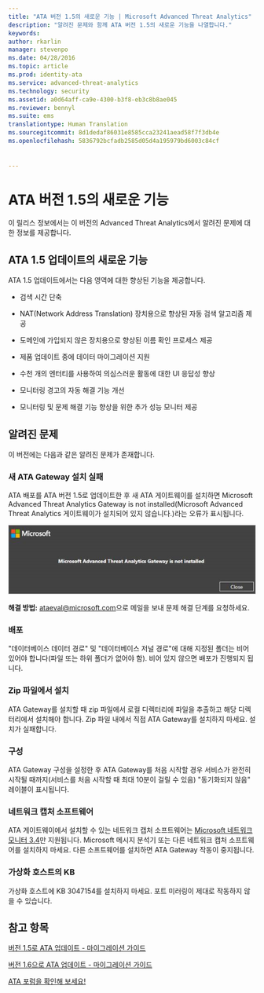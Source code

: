 ```yaml
---
title: "ATA 버전 1.5의 새로운 기능 | Microsoft Advanced Threat Analytics"
description: "알려진 문제와 함께 ATA 버전 1.5의 새로운 기능을 나열합니다."
keywords: 
author: rkarlin
manager: stevenpo
ms.date: 04/28/2016
ms.topic: article
ms.prod: identity-ata
ms.service: advanced-threat-analytics
ms.technology: security
ms.assetid: a0d64aff-ca9e-4300-b3f8-eb3c8b8ae045
ms.reviewer: bennyl
ms.suite: ems
translationtype: Human Translation
ms.sourcegitcommit: 8d1dedaf86031e8585cca23241aead58f7f3db4e
ms.openlocfilehash: 5836792bcfadb2585d05d4a195979bd6003c84cf


---
```


# ATA 버전 1.5의 새로운 기능
이 릴리스 정보에서는 이 버전의 Advanced Threat Analytics에서 알려진 문제에 대한 정보를 제공합니다.

## ATA 1.5 업데이트의 새로운 기능
ATA 1.5 업데이트에서는 다음 영역에 대한 향상된 기능을 제공합니다.

-   검색 시간 단축

-   NAT(Network Address Translation) 장치용으로 향상된 자동 검색 알고리즘 제공

-   도메인에 가입되지 않은 장치용으로 향상된 이름 확인 프로세스 제공

-   제품 업데이트 중에 데이터 마이그레이션 지원

-   수천 개의 엔터티를 사용하여 의심스러운 활동에 대한 UI 응답성 향상

-   모니터링 경고의 자동 해결 기능 개선

-   모니터링 및 문제 해결 기능 향상을 위한 추가 성능 모니터 제공

## 알려진 문제
이 버전에는 다음과 같은 알려진 문제가 존재합니다.

### 새 ATA Gateway 설치 실패
ATA 배포를 ATA 버전 1.5로 업데이트한 후 새 ATA 게이트웨이를 설치하면 Microsoft Advanced Threat Analytics Gateway is not installed(Microsoft Advanced Threat Analytics 게이트웨이가 설치되어 있지 않습니다.)라는 오류가 표시됩니다.

![ATA GW 오류](media/ata-install-error.png)

<b>해결 방법:</b> <ataeval@microsoft.com>으로 메일을 보내 문제 해결 단계를 요청하세요.
### 배포
"데이터베이스 데이터 경로" 및 "데이터베이스 저널 경로"에 대해 지정된 폴더는 비어 있어야 합니다(파일 또는 하위 폴더가 없어야 함).
비어 있지 않으면 배포가 진행되지 됩니다.

### Zip 파일에서 설치
ATA Gateway를 설치할 때 zip 파일에서 로컬 디렉터리에 파일을 추출하고 해당 디렉터리에서 설치해야 합니다. Zip 파일 내에서 직접 ATA Gateway를 설치하지 마세요. 설치가 실패합니다.

### 구성
ATA Gateway 구성을 설정한 후 ATA Gateway를 처음 시작할 경우 서비스가 완전히 시작될 때까지(서비스를 처음 시작할 때 최대 10분이 걸릴 수 있음) "동기화되지 않음" 레이블이 표시됩니다.

### 네트워크 캡처 소프트웨어
ATA 게이트웨이에서 설치할 수 있는 네트워크 캡처 소프트웨어는 [Microsoft 네트워크 모니터 3.4](http://www.microsoft.com/download/details.aspx?id=4865)만 지원됩니다. Microsoft 메시지 분석기 또는 다른 네트워크 캡처 소프트웨어를 설치하지 마세요. 다른 소프트웨어를 설치하면 ATA Gateway 작동이 중지됩니다.

### 가상화 호스트의 KB
가상화 호스트에 KB 3047154를 설치하지 마세요. 포트 미러링이 제대로 작동하지 않을 수 있습니다.

## 참고 항목

[버전 1.5로 ATA 업데이트 - 마이그레이션 가이드](ata-update-1.5-migration-guide.md)

[버전 1.6으로 ATA 업데이트 - 마이그레이션 가이드](ata-update-1.6-migration-guide.md)

[ATA 포럼을 확인해 보세요!](https://social.technet.microsoft.com/Forums/security/home?forum=mata)



<!--HONumber=Jun16_HO4-->


